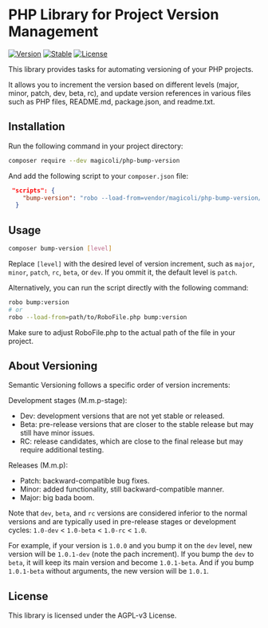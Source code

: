 # PHP Library for Project Version Management

[![Version](https://img.shields.io/badge/Version-1.0.0-blue.svg)](#) [![Stable](https://img.shields.io/badge/Stable-1.0.0-green.svg)](#) [![License](https://img.shields.io/badge/License-AGPLv3-purple.svg)](#)

This library provides tasks for automating versioning of your PHP projects.

It allows you to increment the version based on different levels (major, minor, patch, dev, beta, rc), and update version references in various files such as PHP files, README.md, package.json, and readme.txt.

## Installation

Run the following command in your project directory:

```bash
composer require --dev magicoli/php-bump-version
```

And add the following script to your `composer.json` file:

```json
 "scripts": {
    "bump-version": "robo --load-from=vendor/magicoli/php-bump-version/RoboFile.php bump:version"
  }
```

## Usage

```bash
composer bump-version [level]
```

Replace `[level]` with the desired level of version increment, such as `major`, `minor`, `patch`, `rc`, `beta`, or `dev`. If you ommit it, the default level is `patch`.

Alternatively, you can run the script directly with the following command:

```bash
robo bump:version
# or
robo --load-from=path/to/RoboFile.php bump:version
```

Make sure to adjust RoboFile.php to the actual path of the file in your project.

## About Versioning

Semantic Versioning follows a specific order of version increments:

Development stages (M.m.p-stage):

- Dev: development versions that are not yet stable or released.
- Beta: pre-release versions that are closer to the stable release but may still have minor issues.
- RC: release candidates, which are close to the final release but may require additional testing.

Releases (M.m.p):

- Patch: backward-compatible bug fixes.
- Minor: added functionality, still backward-compatible manner.
- Major: big bada boom.

Note that `dev`, `beta`, and `rc` versions are considered inferior to the normal versions and are typically used in pre-release stages or development cycles: `1.0-dev` < `1.0-beta` < `1.0-rc` < `1.0`.

For example, if your version is `1.0.0` and you bump it on the `dev` level, new version will be `1.0.1-dev` (note the pach increment). If you bump the `dev` to `beta`, it will keep its main version and become `1.0.1-beta`. And if you bump `1.0.1-beta` without arguments, the new version will be `1.0.1`.

## License

This library is licensed under the AGPL-v3 License.
